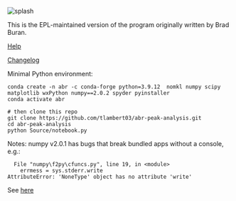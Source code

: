 ![splash](Source/splash.png)

This is the EPL-maintained version of the program originally written by Brad Buran.

[Help](https://EPL-Engineering.github.io/abr-peak-analysis/)

[Changelog](CHANGELOG.md)

Minimal Python environment:

```
conda create -n abr -c conda-forge python=3.9.12  nomkl numpy scipy matplotlib wxPython numpy==2.0.2 spyder pyinstaller
conda activate abr

# then clone this repo
git clone https://github.com/tlambert03/abr-peak-analysis.git
cd abr-peak-analysis
python Source/notebook.py
```

Notes: numpy v2.0.1 has bugs that break bundled apps without a console, e.g.:
```
  File "numpy\f2py\cfuncs.py", line 19, in <module>
    errmess = sys.stderr.write
AttributeError: 'NoneType' object has no attribute 'write'
```

See [here](https://github.com/numpy/numpy/issues/26862)
